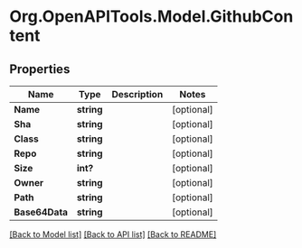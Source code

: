 # Org.OpenAPITools.Model.GithubContent

## Properties

Name | Type | Description | Notes
------------ | ------------- | ------------- | -------------
**Name** | **string** |  | [optional] 
**Sha** | **string** |  | [optional] 
**Class** | **string** |  | [optional] 
**Repo** | **string** |  | [optional] 
**Size** | **int?** |  | [optional] 
**Owner** | **string** |  | [optional] 
**Path** | **string** |  | [optional] 
**Base64Data** | **string** |  | [optional] 

[[Back to Model list]](../README.md#documentation-for-models) [[Back to API list]](../README.md#documentation-for-api-endpoints) [[Back to README]](../README.md)

